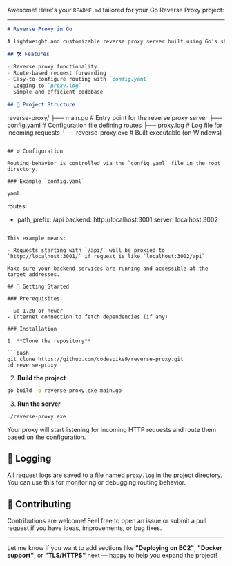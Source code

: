 Awesome! Here's your `README.md` tailored for your Go Reverse Proxy project:

---

```markdown
# Reverse Proxy in Go

A lightweight and customizable reverse proxy server built using Go's standard `net/http` package. This project demonstrates how to route incoming HTTP requests to backend services based on a simple YAML configuration.

## 🛠 Features

- Reverse proxy functionality
- Route-based request forwarding
- Easy-to-configure routing with `config.yaml`
- Logging to `proxy.log`
- Simple and efficient codebase

## 📁 Project Structure

```
reverse-proxy/
├── main.go             # Entry point for the reverse proxy server
├── config.yaml         # Configuration file defining routes
├── proxy.log           # Log file for incoming requests
└── reverse-proxy.exe   # Built executable (on Windows)
```

## ⚙️ Configuration

Routing behavior is controlled via the `config.yaml` file in the root directory.

### Example `config.yaml`

yaml
```
routes:
  - path_prefix: /api
    backend: http://localhost:3001
    server: localhost:3002
```

This example means:

- Requests starting with `/api/` will be proxied to `http://localhost:3001/` if request is like `localhost:3002/api`

Make sure your backend services are running and accessible at the target addresses.

## 🚀 Getting Started

### Prerequisites

- Go 1.20 or newer
- Internet connection to fetch dependencies (if any)

### Installation

1. **Clone the repository**

```bash
git clone https://github.com/codespike9/reverse-proxy.git
cd reverse-proxy
```

2. **Build the project**

```bash
go build -o reverse-proxy.exe main.go
```

3. **Run the server**

```bash
./reverse-proxy.exe
```

Your proxy will start listening for incoming HTTP requests and route them based on the configuration.

## 📒 Logging

All request logs are saved to a file named `proxy.log` in the project directory. You can use this for monitoring or debugging routing behavior.

## 👥 Contributing

Contributions are welcome! Feel free to open an issue or submit a pull request if you have ideas, improvements, or bug fixes.


---

Let me know if you want to add sections like **"Deploying on EC2"**, **"Docker support"**, or **"TLS/HTTPS"** next — happy to help you expand the project!
